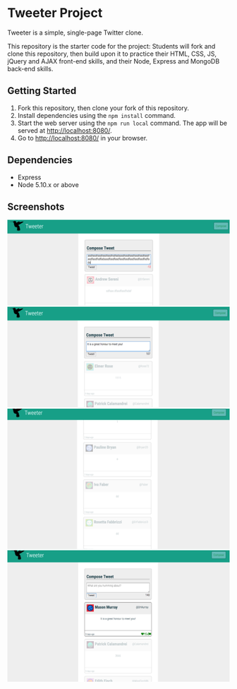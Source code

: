# Tweeter Project

Tweeter is a simple, single-page Twitter clone.

This repository is the starter code for the project: Students will fork and clone this repository, then build upon it to practice their HTML, CSS, JS, jQuery and AJAX front-end skills, and their Node, Express and MongoDB back-end skills.

## Getting Started

1. Fork this repository, then clone your fork of this repository.
2. Install dependencies using the `npm install` command.
3. Start the web server using the `npm run local` command. The app will be served at <http://localhost:8080/>.
4. Go to <http://localhost:8080/> in your browser.

## Dependencies

- Express
- Node 5.10.x or above

## Screenshots

!["Screenshot of tweeter"](https://github.com/Thomassky28/Tweeter/blob/master/docs/Tweet-box%202.png?raw=true)
!["Screenshot of text-box"](https://github.com/Thomassky28/Tweeter/blob/master/docs/Tweet-box%203.png?raw=true)
!["Screenshot of tweet-box"](https://github.com/Thomassky28/Tweeter/blob/master/docs/Tweet-box%204.png?raw=true)
!["Screenshot of toggle effects"](https://github.com/Thomassky28/Tweeter/blob/master/docs/Tweet-box%205.png?raw=true)



